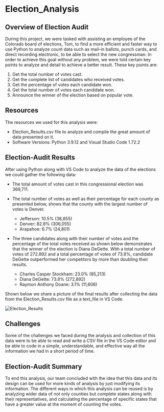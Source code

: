 # Election_Analysis

## Overview of Election Audit

During this project, we were tasked with assisting an employee of the Colorado board of elections, Tom, to find a more efficient and faster way to use Python to analyze count data such as mail-in ballots, punch cards, and direct recording electronic, to be able to select the new congressman.
In order to achieve this goal without any problem, we were told certain key points to analyze and detail to achieve a better result. These key points are:

 1. Get the total number of votes cast.
 2. Get the complete list of candidates who received votes.
 3. Get the percentage of votes each candidate won.
 4. Get the total number of votes each candidate won.
 5. Announce the winner of the election based on popular vote.
 
## Resources

The resources we used for this analysis were:

- Election_Results.csv file to analyze and compile the great amount of data presented on it.
- Software Versions: Python 3.9.12 and Visual Studio Code 1.72.2

## Election-Audit Results

After using Python along with VS Code to analyze the data of the elections we could gather the following data:

- The total amount of votes cast in this congressional election was 369,711.

- The total number of votes as well as their percentage for each county as presented below, shows that the county with the largest number of votes is Denver.

  - Jefferson: 10.5% (38,855)
  - Denver: 82.8% (306,055)
  - Arapahoe: 6.7% (24,801)

- The three candidates along with their number of votes and the percentage of the total votes received as shown below demonstrates that the winner of the election is 
Diana DeGette. With a total number of votes of 272.892 and a total percentage of votes of 73.8%, candidate DeGette outperformed her competitors by more than doubling their results.

  - Charles Casper Stockham: 23.0% (85,213)
  - Diana DeGette: 73.8% (272,892)
  - Raymon Anthony Doane: 3.1% (11,606)

Shown below we share a picture of the final results after collecting the data from the Election_Results.csv file as a text_file in VS Code.

![Election_Results](https://user-images.githubusercontent.com/113261292/197932906-c53d5c9b-789a-49d7-9164-170b75e90c4d.jpg)

## Challenges 

Some of the challenges we faced during the analysis and collection of this data were to be able to read and write a CSV file in the VS Code editor and be able to code in a simple, understandable, and effective way all the information we had in a short period of time.   

## Election-Audit Summary

To end this analysis, our team concluded with the idea that this data and its design can be used for more kinds of analysis by just modifying its information. The different ways in which this analysis can be reused is by analyzing wider data of not only counties but complete states along with their representatives, and calculating the percentage of specific states that have a greater value at the moment of counting the votes. 
